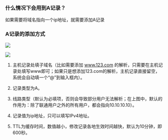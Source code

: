 ### 什么情况下会用到A记录？

如果需要将域名指向一个ip地址，就需要添加A记录


### A记录的添加方式

![](http://imgcache.tce.fsphere.cn/static/mccdn.qcloud.com/static/img/c1aa0b88e7ad1f6b571ed14ad7224667/A-1.png)

![](http://imgcache.tce.fsphere.cn/static/mccdn.qcloud.com/static/img/a329e052630d5e1684083e2deb917cd6/A-2.png)

1. 主机记录处填子域名（比如需要添加 www.123.com 的解析，只需要在主机记录处填写www即可；如果只是想添加123.com的解析，主机记录直接留空，系统会自动填一个“@”到输入框内）。

2. 记录类型为A。

3. 线路类型（默认为必填项，否则会导致部分用户无法解析；在上图中，默认的作用为：除了联通用户之外的所有用户，都会指向10.10.10.10）。

4. 记录值为ip地址，只可以填写IPv4地址。

5. TTL为缓存时间，数值越小，修改记录各地生效时间越快，默认为10分钟，即600秒。
